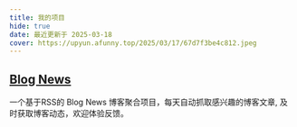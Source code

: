 ```yaml
---
title: 我的项目
hide: true
date: 最近更新于 2025-03-18
cover: https://upyun.afunny.top/2025/03/17/67d7f3be4c812.jpeg
---
```

## [Blog News](https://s.afunny.top/azq5ur)
一个基于RSS的 Blog News 博客聚合项目，每天自动抓取感兴趣的博客文章, 及时获取博客动态，欢迎体验反馈。
